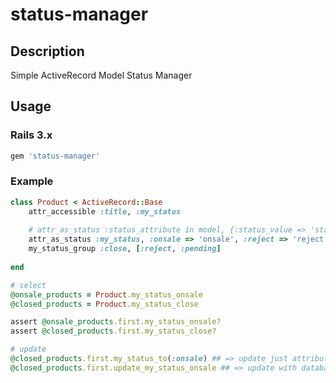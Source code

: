status-manager
==============

## Description
Simple ActiveRecord Model Status Manager

## Usage

### Rails 3.x

```ruby
gem 'status-manager'
```

### Example 

```ruby
class Product < ActiveRecord::Base
	attr_accessible :title, :my_status
  
  	# attr_as_status :status_attribute in model, {:status_value => 'status_value that is saved in database'}
	attr_as_status :my_status, :onsale => 'onsale', :reject => 'reject', :pending => 'pending', :soldout => 'soldout'
	my_status_group :close, [:reject, :pending]
	
end
```

```ruby
# select
@onsale_products = Product.my_status_onsale
@closed_products = Product.my_status_close

assert @onsale_products.first.my_status_onsale?
assert @closed_products.first.my_status_close?

# update
@closed_products.first.my_status_to(:onsale) ## => update just attribute value
@closed_products.first.update_my_status_onsale ## => update with database
